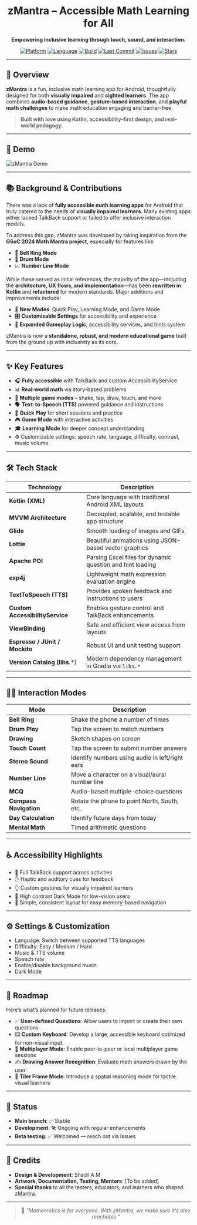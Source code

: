 

<div align="center">

# zMantra – Accessible Math Learning for All

**Empowering inclusive learning through touch, sound, and interaction.**

[![Platform](https://img.shields.io/badge/platform-Android-green.svg)]()
[![Language](https://img.shields.io/github/languages/top/shadil-rayyan/Math-Mantra)]()
[![Build](https://img.shields.io/github/actions/workflow/status/shadil-rayyan/Math-Mantra/android.yml?label=build)]()
[![Last Commit](https://img.shields.io/github/last-commit/shadil-rayyan/Math-Mantra)]()
[![Issues](https://img.shields.io/github/issues/shadil-rayyan/Math-Mantra)]()
[![Stars](https://img.shields.io/github/stars/shadil-rayyan/Math-Mantra?style=social)]()

</div>

---

## 🎯 Overview

**zMantra** is a fun, inclusive math learning app for Android, thoughtfully designed for both **visually impaired** and **sighted learners**. The app combines **audio-based guidance**, **gesture-based interaction**, and **playful math challenges** to make math education engaging and barrier-free.

> **Built with love using Kotlin, accessibility-first design, and real-world pedagogy.**

---

## 🚀 Demo

![zMantra Demo](https://raw.githubusercontent.com/shadil-rayyan/Math-Mantra/refactoring/.github/.preview/out.gif)


---

## 📚 Background & Contributions

There was a lack of **fully accessible math learning apps** for Android that truly catered to the needs of **visually impaired learners**. Many existing apps either lacked TalkBack support or failed to offer inclusive interaction models.

To address this gap, zMantra was developed by taking inspiration from the **GSoC 2024 Math Mantra project**, especially for features like:

* 🔔 **Bell Ring Mode**
* 🥁 **Drum Mode**
* 📈 **Number Line Mode**

While these served as initial references, the majority of the app—including the **architecture, UX flows, and implementation**—has been **rewritten in Kotlin** and **refactored** for modern standards. Major additions and improvements include:

* 🚀 **New Modes**: Quick Play, Learning Mode, and Game Mode
* 🎛️ **Customizable Settings** for accessibility and experience
* 🧩 **Expanded Gameplay Logic**, accessibility services, and hints system

zMantra is now a **standalone, robust, and modern educational game** built from the ground up with inclusivity as its core.

---


## ✨ Key Features

- 🎧 **Fully accessible** with TalkBack and custom AccessibilityService
- 📊 **Real-world math** via story-based problems
- 🧠 **Multiple game modes** – shake, tap, draw, touch, and more
- 🗣️ **Text-to-Speech (TTS)** powered guidance and instructions
- 🧩 **Quick Play** for short sessions and practice
- 🎮 **Game Mode** with interactive activities
- 🎓 **Learning Mode** for deeper concept understanding
- ⚙️ Customizable settings: speech rate, language, difficulty, contrast, music volume

---

## 🛠️ Tech Stack

| Technology                      | Description                                               |
| ------------------------------- | --------------------------------------------------------- |
| **Kotlin (XML)**                | Core language with traditional Android XML layouts        |
| **MVVM Architecture**           | Decoupled, scalable, and testable app structure           |
| **Glide**                       | Smooth loading of images and GIFs                         |
| **Lottie**                      | Beautiful animations using JSON-based vector graphics     |
| **Apache POI**                  | Parsing Excel files for dynamic question and hint loading |
| **exp4j**                       | Lightweight math expression evaluation engine             |
| **TextToSpeech (TTS)**          | Provides spoken feedback and instructions to users        |
| **Custom AccessibilityService** | Enables gesture control and TalkBack enhancements         |
| **ViewBinding**                 | Safe and efficient view access from layouts               |
| **Espresso / JUnit / Mockito**  | Robust UI and unit testing support                        |
| **Version Catalog (libs.**\*)   | Modern dependency management in Gradle via `libs.*`       |

---



## 🧑‍💻 Interaction Modes

| Mode | Description |
|------|-------------|
| **Bell Ring** | Shake the phone a number of times |
| **Drum Play** | Tap the screen to match numbers |
| **Drawing** | Sketch shapes on screen |
| **Touch Count** | Tap the screen to submit number answers |
| **Stereo Sound** | Identify numbers using audio in left/right ears |
| **Number Line** | Move a character on a visual/aural number line |
| **MCQ** | Audio-based multiple-choice questions |
| **Compass Navigation** | Rotate the phone to point North, South, etc. |
| **Day Calculation** | Identify future days from today |
| **Mental Math** | Timed arithmetic questions |

---

## ♿ Accessibility Highlights

- 📱 Full TalkBack support across activities
- ✋ Haptic and auditory cues for feedback
- 👆 Custom gestures for visually impaired learners
- 🎨 High contrast Dark Mode for low-vision users
- 🧠 Simple, consistent layout for easy memory-based navigation

---

## ⚙️ Settings & Customization

- Language: Switch between supported TTS languages
- Difficulty: Easy / Medium / Hard
- Music & TTS volume
- Speech rate
- Enable/disable background music
- Dark Mode

---

## 📌 Roadmap

Here’s what’s planned for future releases:

* ✅ **User-defined Questions**: Allow users to import or create their own questions
* ⌨️ **Custom Keyboard**: Develop a large, accessible keyboard optimized for non-visual input
* 👥 **Multiplayer Mode**: Enable peer-to-peer or local multiplayer game sessions
* ✍️ **Drawing Answer Recognition**: Evaluate math answers drawn by the user
* 🧱 **Tiler Frame Mode**: Introduce a spatial reasoning mode for tactile visual learners

---


## 🧪 Status

* **Main branch**: ✅ Stable
* **Development**: 🛠️ Ongoing with regular enhancements
* **Beta testing**: ✅ Welcomed — reach out via Issues

---

## 🙏 Credits

* **Design & Development**: Shadil A M
* **Artwork, Documentation, Testing, Mentors**: \[To be added]
* **Special thanks** to all the testers, educators, and learners who shaped zMantra.
---

<div align="center">

> 📘 *"Mathematics is for everyone. With zMantra, we make sure it's also reachable."*

</div>


